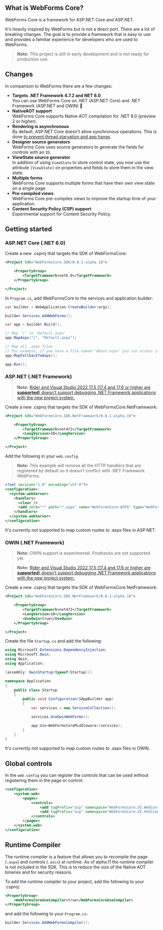 ## What is WebForms Core?
WebForms Core is a framework for ASP.NET Core and ASP.NET.

It's heavily inspired by WebForms but is not a direct port. There are a lot of breaking changes. The goal is to provide a framework that is easy to use and provides a familiar experience for developers who are used to WebForms.

> **Note:** This project is still in early development and is not ready for production use.

## Changes
In comparison to WebForms there are a few changes:

- **Targets .NET Framework 4.7.2 and NET 6.0**  
  You can use WebForms Core on .NET (ASP.NET Core) and .NET Framework (ASP.NET and OWIN) 🎉
- **NativeAOT support**  
  WebForms Core supports Native AOT compilation for .NET 8.0 (preview 2 or higher).
- **Rendering is asynchronous**  
  By default, ASP.NET Core doesn't allow synchronous operations. This is done [to prevent thread starvation and app hangs](https://makolyte.com/aspnet-invalidoperationexception-synchronous-operations-are-disallowed/).
- **Designer source generators**  
  WebForms Core uses source generators to generate the fields for controls with an `ID`.
- **ViewState source generator**  
  In addition of using `ViewState` to store control state, you now use the attribute `[ViewState]` on properties and fields to store them in the view state.  
- **Multiple forms**  
  WebForms Core supports multiple forms that have their own view state on a single page.
- **Pre-compiled views**  
  WebForms Core pre-compiles views to improve the startup time of your application.
- **Content Security Policy (CSP) support**  
  Experimental support for Content Security Policy.

## Getting started
### ASP.NET Core (.NET 6.0)
Create a new .csproj that targets the SDK of WebFormsCore:

```xml
<Project Sdk="WebFormsCore.SDK/0.0.1-alpha.10">

    <PropertyGroup>
        <TargetFramework>net6.0</TargetFramework>
    </PropertyGroup>

</Project>
```

In `Program.cs`, add WebFormsCore to the services and application builder:
```cs
var builder = WebApplication.CreateBuilder(args);

builder.Services.AddWebForms();

var app = builder.Build();

// Map '/' to 'Default.aspx'
app.MapAspx("/", "Default.aspx");

// Map all .aspx files
// For example, if you have a file named 'About.aspx' you can access it by going to '/About.aspx'
app.MapFallbackToAspx();

app.Run();
```

### ASP.NET (.NET Framework)
> **Note:** [Rider and Visual Studio 2022 17.5 (17.4 and 17.6 or higher are **supported**) doesn't support debugging .NET Framework applications with the new project system.](https://github.com/CZEMacLeod/MSBuild.SDK.SystemWeb/issues/51#issuecomment-1444781463)

Create a new .csproj that targets the SDK of WebFormsCore.NetFramework:

```xml
<Project Sdk="WebFormsCore.SDK.NetFramework/0.0.1-alpha.10">

    <PropertyGroup>
        <TargetFramework>net472</TargetFramework>
        <LangVersion>10</LangVersion>
    </PropertyGroup>

</Project>
```

Add the following in your `web.config`

> **Note:** This example will remove all the HTTP handlers that are registered by default so it doesn't conflict with .NET Framework WebForms.

```xml
<?xml version="1.0" encoding="utf-8"?>
<configuration>
  <system.webServer>
    <handlers>
      <clear />
      <add verb="*" path="*.aspx" name="WebFormsCore-ASPX" type="WebFormsCore.PageHandlerFactory" />
    </handlers>
  </system.webServer>
</configuration>	
```	

It's currently not supported to map custom routes to .aspx files in ASP.NET.

### OWIN (.NET Framework)
> **Note:** OWIN support is experimental. Postbacks are not supported yet.

> **Note:** [Rider and Visual Studio 2022 17.5 (17.4 and 17.6 or higher are **supported**) doesn't support debugging .NET Framework applications with the new project system.](https://github.com/CZEMacLeod/MSBuild.SDK.SystemWeb/issues/51#issuecomment-1444781463)

Create a new .csproj that targets the SDK of WebFormsCore.NetFramework:

```xml
<Project Sdk="WebFormsCore.SDK.NetFramework/0.0.1-alpha.10">

    <PropertyGroup>
        <TargetFramework>net472</TargetFramework>
        <LangVersion>10</LangVersion>
        <UseOwin>true</UseOwin>
    </PropertyGroup>

</Project>
```

Create the file `Startup.cs` and add the following:

```cs
using Microsoft.Extensions.DependencyInjection;
using Microsoft.Owin;
using Owin;
using Application;

[assembly: OwinStartup(typeof(Startup))]

namespace Application
{
    public class Startup
    {
        public void Configuration(IAppBuilder app)
        {
            var services = new ServiceCollection();

            services.UseOwinWebForms();

            app.Use<WebFormsCoreMiddleware>(services);
        }
    }
}
```

It's currently not supported to map custom routes to .aspx files in OWIN.

## Global controls
In the `web.config` you can register the controls that can be used without registering them in the page or control:

```xml
<configuration>
    <system.web>
        <pages>
            <controls>
                <add tagPrefix="asp" namespace="WebFormsCore.UI.WebControls" />
                <add tagPrefix="asp" namespace="WebFormsCore.UI.HtmlControls" />
            </controls>
        </pages>
    </system.web>
</configuration>
```

## Runtime Compiler
The runtime compiler is a feature that allows you to recompile the page (`.aspx`) and controls (`.ascx`) at runtime.
As of alpha.11 the runtime compiler is not included in the SDK. This is to reduce the size of the Native AOT binaries and for security reasons.

To add the runtime compiler to your project, add the following to your .csproj:

```xml
<PropertyGroup>
    <WebFormsCoreUseCompiler>true</WebFormsCoreUseCompiler>
</PropertyGroup>
```

and add the following to your `Program.cs`:

```cs
builder.Services.AddWebFormsCompiler();
```